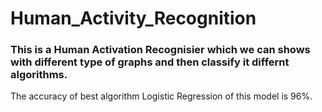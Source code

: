 # Human_Activity_Recognition
### This is a Human Activation Recognisier which we can shows with different type of graphs and then classify it differnt algorithms.
The accuracy of best algorithm Logistic Regression of this model is 96%.
